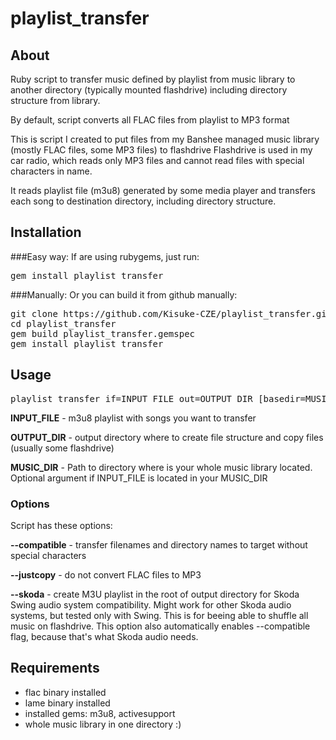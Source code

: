 # playlist_transfer
## About
Ruby script to transfer music defined by playlist from music library to another directory (typically mounted flashdrive) including directory structure from library.

By default, script converts all FLAC files from playlist to MP3 format

This is script I created to put files from my Banshee managed music library (mostly FLAC files, some MP3 files) to flashdrive
Flashdrive is used in my car radio, which reads only MP3 files and cannot read files with special characters in name.

It reads playlist file (m3u8) generated by some media player and transfers each song to destination directory, including directory structure.

## Installation
###Easy way:
If are using rubygems, just run:

<pre>gem install playlist_transfer</pre>

###Manually:
Or you can build it from github manually:

<pre>
git clone https://github.com/Kisuke-CZE/playlist_transfer.git
cd playlist_transfer
gem build playlist_transfer.gemspec
gem install playlist_transfer
</pre>


## Usage
<pre>playlist_transfer if=INPUT_FILE out=OUTPUT_DIR [basedir=MUSIC_DIR] [OPTIONS]</pre>

**INPUT_FILE** - m3u8 playlist with songs you want to transfer

**OUTPUT_DIR** - output directory where to create file structure and copy files (usually some flashdrive)

**MUSIC_DIR** - Path to directory where is your whole music library located. Optional argument if INPUT_FILE is located in your MUSIC_DIR

### Options
Script has these options:

**--compatible**  - transfer filenames and directory names to target without special characters

**--justcopy**  - do not convert FLAC files to MP3

**--skoda**  - create M3U playlist in the root of output directory for Skoda Swing audio system compatibility. Might work for other Skoda audio systems, but tested only with Swing. This is for beeing able to shuffle all music on flashdrive. This option also automatically enables --compatible flag, because that's what Skoda audio needs.

## Requirements
* flac binary installed
* lame binary installed
* installed gems: m3u8, activesupport
* whole music library in one directory :)
